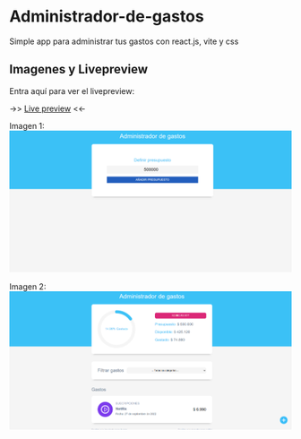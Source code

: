 # Administrador-de-gastos
Simple app para administrar tus gastos con react.js, vite y css

## Imagenes y Livepreview
Entra aquí para ver el livepreview:

->> [Live preview](https://clinquant-granita-a7b6f4.netlify.app/) <<-

Imagen 1:
![screenShot01](src/assets/img/inicio-app.png)

Imagen 2:
![screenShot02](src/assets/img/app.png)

